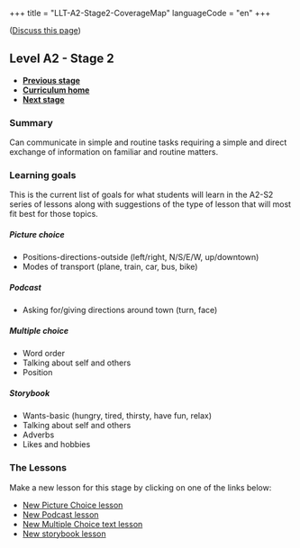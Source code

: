 +++
title = "LLT-A2-Stage2-CoverageMap"
languageCode = "en"
+++

([Discuss this page](/en/LLT-A2-Stage2-Talk))

## Level A2 - Stage 2

  - **[Previous stage](/en/LLT-A2-Stage1-CoverageMap)**
  - **[Curriculum home](/group/thelastlanguagetextbook/curriculum)**
  - **[Next stage](/en/LLT-A2-Stage3-CoverageMap)**

### Summary

Can communicate in simple and routine tasks requiring a simple and
direct exchange of information on familiar and routine matters.

### Learning goals

This is the current list of goals for what students will learn in the
A2-S2 series of lessons along with suggestions of the type of lesson
that will most fit best for those topics.

##### Picture choice

  - Positions-directions-outside (left/right, N/S/E/W, up/downtown)
  - Modes of transport (plane, train, car, bus, bike)

##### Podcast

  - Asking for/giving directions around town (turn, face)

##### Multiple choice

  - Word order
  - Talking about self and others
  - Position

##### Storybook

  - Wants-basic (hungry, tired, thirsty, have fun, relax)
  - Talking about self and others
  - Adverbs
  - Likes and hobbies

### The Lessons

Make a new lesson for this stage by clicking on one of the links below:

  - [New Picture Choice
    lesson](https://wikiotics.org/new/flashcard_deck?template=picture_choice&tag=LLT&tag=A2-S2&tag=target-language:en)
  - [New Podcast
    lesson](https://wikiotics.org/new/flashcard_deck?template=podcast&tag=LLT&tag=A2-S2&tag=target-language:en)
  - [New Multiple Choice text
    lesson](https://wikiotics.org/new/flashcard_deck?template=phrase_choice&tag=LLT&tag=A2-S2&tag=target-language:en)
  - [New storybook
    lesson](https://wikiotics.org/new/flashcard_deck?template=storybook&tag=LLT&tag=A2-S2&tag=target-language:en)
